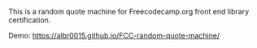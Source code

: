 This is a random quote machine for Freecodecamp.org 
front end library certification. 

Demo: https://albr0015.github.io/FCC-random-quote-machine/